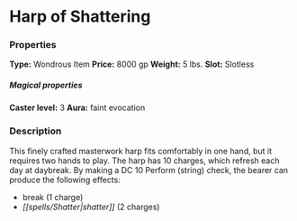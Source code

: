 ﻿---
Title: "Harp of Shattering"
Type: "Wondrous Item"
Price: "8000 gp"
Weight: "5 lbs."
Slot: "Slotless"
Caster level: "3"
Aura: "faint evocation"
Description: |
  "This finely crafted masterwork harp fits comfortably in one hand, but it requires two hands to play. The harp has 10 charges, which refresh each day at daybreak. By making a DC 10 Perform (string) check, the bearer can produce the following effects:"
Crafting cost: "4000 gp"
Sources: "['Ultimate Equipment']"
---

# Harp of Shattering

### Properties

**Type:** Wondrous Item **Price:** 8000 gp **Weight:** 5 lbs. **Slot:** Slotless

##### Magical properties

**Caster level:** 3 **Aura:** faint evocation

### Description

This finely crafted masterwork harp fits comfortably in one hand, but it requires two hands to play. The harp has 10 charges, which refresh each day at daybreak. By making a DC 10 Perform (string) check, the bearer can produce the following effects:

* break (1 charge)
* _[[spells/Shatter|shatter]]_ (2 charges)